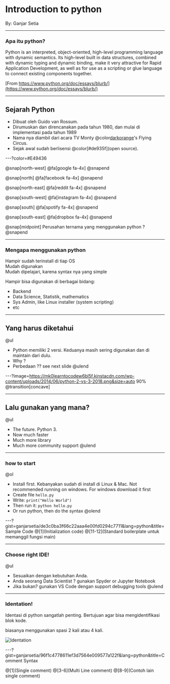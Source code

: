 # Introduction to python

By: Ganjar Setia

---

### Apa itu python?

Python is an interpreted, object-oriented, high-level programming language with dynamic semantics. Its high-level built in data structures, combined with dynamic typing and dynamic binding, make it very attractive for Rapid Application Development, as well as for use as a scripting or glue language to connect existing components together.

[From https://www.python.org/doc/essays/blurb/](https://www.python.org/doc/essays/blurb/)

---

## Sejarah Python

- Dibuat oleh Guido van Rossum.
- Dirumuskan dan direncanakan pada tahun 1980, dan mulai di implementasi pada tahun 1989
- Nama nya diambil dari acara TV Monty @color[darkorange](Python)'s Flying Circus.
- Sejak awal sudah berlisensi @color[#de935f](open source).

---?color=#E49436

@snap[north-west]
@fa[google fa-4x]
@snapend

@snap[north]
@fa[facebook fa-4x]
@snapend

@snap[north-east]
@fa[reddit fa-4x]
@snapend

@snap[south-west]
@fa[instagram fa-4x]
@snapend

@snap[south]
@fa[spotify fa-4x]
@snapend

@snap[south-east]
@fa[dropbox fa-4x]
@snapend

@snap[midpoint]
Perusahan ternama yang menggunakan python ?
@snapend

---

### Mengapa menggunakan python

Hampir sudah terinstall di tiap OS
<br>
Mudah digunakan
<br>
Mudah dipelajari, karena syntax nya yang simple
<br>

Hampir bisa digunakan di berbagai bidang:
<br>
- Backend
- Data Science, Statistik, mathematics
- Sys Admin, like Linux installer (system scripting)
- etc

---

## Yang harus diketahui

@ul
- Python memiliki 2 versi. Keduanya masih sering digunakan dan di maintain dari dulu.
- Why ?
- Perbedaan ?? see next slide
@ulend

---?image=https://mk0learntocodew6bl5f.kinstacdn.com/wp-content/uploads/2014/06/python-2-vs-3-2018.png&size=auto 90%
@transition[concave]

---

## Lalu gunakan yang mana?

@ul
- The future. Python 3.
- Now much faster
- Much more library
- Much more community support
@ulend

---

### how to start
@ol
- Install first. Kebanyakan sudah di install di Linux & Mac. Not recommended running on windows. For windows download it first
- Create file `hello.py`
- Write: `print("Hello World")`
- Then run it: `python hello.py`
- Or run python, then do the syntax
@olend

---?gist=ganjarsetia/de3c0ba3f66c22aaa4e00fd0294c7711&lang=python&title=Sample Code
@[1](Initialization code)
@[11-12](Standard boilerplate untuk memanggil fungsi main)

---
### Choose right IDE!

@ul
- Sesuaikan dengan kebutuhan Anda.
- Anda seorang Data Scientist ? gunakan Spyder or Jupyter Notebook
- Jika bukan? gunakan VS Code dengan support debugging tools
@ulend

---

### Identation!

Identasi di python sangatlah penting. Bertujuan agar bisa mengidentifikasi blok kode.

biasanya menggunakan spasi 2 kali atau 4 kali.

![Identation](https://d33wubrfki0l68.cloudfront.net/6d38cb172315d30651c04f053ba5f834aa2f513a/3f439/img/python/sintaks/blok-program-python.png)

---?gist=ganjarsetia/96f1c4778611ef3d7564e009577a122f&lang=python&title=Comment Syntax

@[1](Single comment)
@[3-6](Multi Line comment)
@[8-9](Contoh lain single comment)
